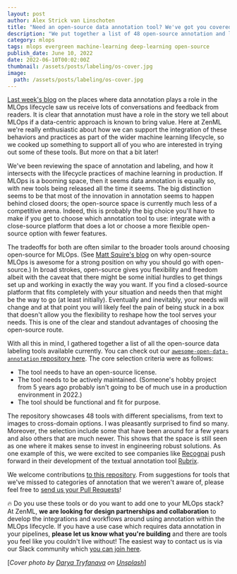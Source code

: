 ```yaml
---
layout: post
author: Alex Strick van Linschoten
title: "Need an open-source data annotation tool? We've got you covered!"
description: "We put together a list of 48 open-source annotation and labeling tools to support different kinds of machine-learning projects."
category: mlops
tags: mlops evergreen machine-learning deep-learning open-source
publish_date: June 10, 2022
date: 2022-06-10T00:02:00Z
thumbnail: /assets/posts/labeling/os-cover.jpg
image:
  path: /assets/posts/labeling/os-cover.jpg
---
```


[Last week's blog](https://blog.zenml.io/data-labelling-annotation/) on the places where data annotation plays a role in the MLOps lifecycle saw us receive lots of conversations and feedback from readers. It is clear that annotation must have a role in the story we tell about MLOps if a data-centric approach is known to bring value. Here at ZenML we're really enthusiastic about how we can support the integration of these behaviors and practices as part of the wider machine learning lifecycle, so we cooked up something to support all of you who are interested in trying out some of these tools. But more on that a bit later!

We've been reviewing the space of annotation and labeling, and how it intersects with the lifecycle practices of machine learning in production. If MLOps is a booming space, then it seems data annotation is equally so, with new tools being released all the time it seems. The big distinction seems to be that most of the innovation in annotation seems to happen behind closed doors; the open-source space is currently much less of a competitive arena. Indeed, this is probably the big choice you'll have to make if you get to choose which annotation tool to use: integrate with a close-source platform that does a lot or choose a more flexible open-source option with fewer features.

The tradeoffs for both are often similar to the broader tools around choosing open-source for MLOps. (See [Matt Squire's blog](https://www.fuzzylabs.ai/blog-post/why-open-source-mlops-is-awesome) on why open-source MLOps is awesome for a strong position on why you should go with open-source.) In broad strokes, open-source gives you flexibility and freedom albeit with the caveat that there might be some initial hurdles to get things set up and working in exactly the way you want. If you find a closed-source platform that fits completely with your situation and needs then that might be the way to go (at least initially). Eventually and inevitably, your needs will change and at that point you will likely feel the pain of being stuck in a box that doesn't allow you the flexibility to reshape how the tool serves your needs. This is one of the clear and standout advantages of choosing the open-source route.

With all this in mind, I gathered together a list of all the open-source data labeling tools available currently. You can check out our [`awesome-open-data-annotation` repository here](https://github.com/zenml-io/awesome-open-data-annotation). The core selection criteria were as follows:

- The tool needs to have an open-source license.
- The tool needs to be actively maintained. (Someone's hobby project from 5 years ago probably isn't going to be of much use in a production environment in 2022.)
- The tool should be functional and fit for purpose.

The repository showcases 48 tools with different specialisms, from text to images to cross-domain options. I was pleasantly surprised to find so many. Moreover, the selection include some that have been around for a few years and also others that are much newer. This shows that the space is still seen as one where it makes sense to invest in engineering robust solutions.  As one example of this, we were excited to see companies like [Recognai](https://www.recogn.ai/en/) push forward in their development of the textual annotation tool [Rubrix](https://www.rubrix.ml/).

We welcome contributions [to this repository](https://github.com/zenml-io/awesome-open-data-annotation). From suggestions for tools that we've missed to categories of annotation that we weren't aware of, please feel free to [send us your Pull Requests](https://github.com/zenml-io/awesome-open-data-annotation)!

🔥 Do you use these tools or do you want to add one to your MLOps stack? At ZenML, **we are looking for design partnerships and collaboration** to develop the integrations and workflows around using annotation within the MLOps lifecycle. If you have a use case which requires data annotation in your pipelines, **please let us know what you're building** and there are tools you feel like you couldn't live without! The easiest way to contact us is via our Slack community which [you can join here](https://zenml.io/slack-invite/).

[*Cover photo by [Darya Tryfanava](https://unsplash.com/@darya_tryfanava) on [Unsplash](https://unsplash.com/s/photos/stickers)*]